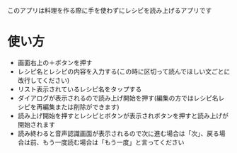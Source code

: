 このアプリは料理を作る際に手を使わずにレシピを読み上げるアプリです
# 使い方
*  画面右上の＋ボタンを押す
*  レシピ名とレシピの内容を入力する(この時に区切って読んでほしい文ごとに改行してください)
* リスト表示されているレシピ名をタップする
* ダイアログが表示されるので読み上げ開始を押す(編集の方ではレシピ名レシピを再編集または削除ができます)
* 読み上げ開始を押すとレシピとボタンが表示されボタンを押すと読み上げが開始されます
* 読み終わると音声認識画面が表示されるので次に進む場合は「次」、戻る場合は前、もう一度読む場合は「もう一度」と言ってください
